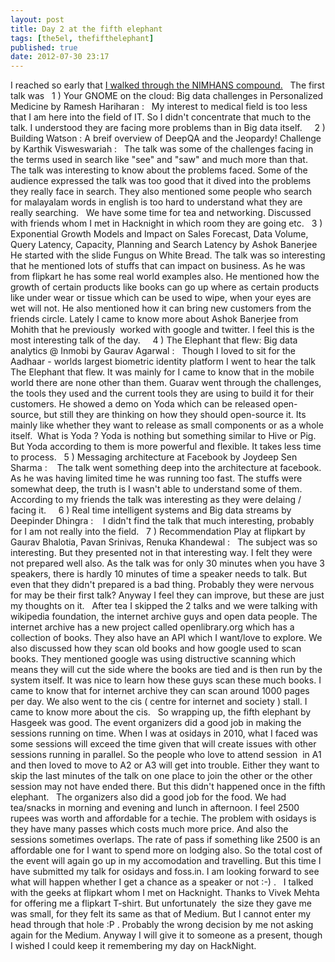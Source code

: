 ```yaml
---
layout: post
title: Day 2 at the fifth elephant
tags: [the5el, thefifthelephant]
published: true
date: 2012-07-30 23:17
---
```

I reached so early that [I walked through the NIMHANS compound.](http://www.acodersdream.com/2012/07/walking-through-nimhans.html)   The first talk was   1 ) Your GNOME on the cloud: Big data challenges in Personalized Medicine by Ramesh Hariharan :   My interest to medical field is too less that I am here into the field of IT. So I didn't concentrate that much to the talk. I understood they are facing more problems than in Big data itself.     2 ) Building Watson : A breif overview of DeepQA and the Jeopardy! Challenge by Karthik Visweswariah :   The talk was some of the challenges facing in the terms used in search like "see" and "saw" and much more than that. The talk was interesting to know about the problems faced. Some of the audience expressed the talk was too good that it dived into the problems they really face in search. They also mentioned some people who search for malayalam words in english is too hard to understand what they are really searching.   We have some time for tea and networking. Discussed with friends whom I met in Hacknight in which room they are going etc.   3 ) Exponential Growth Models and Impact on Sales Forecast, Data Volume, Query Latency, Capacity, Planning and Search Latency by Ashok Banerjee   He started with the slide Fungus on White Bread. The talk was so interesting that he mentioned lots of stuffs that can impact on business. As he was from flipkart he has some real world examples also. He mentioned how the growth of certain products like books can go up where as certain products like under wear or tissue which can be used to wipe, when your eyes are wet will not. He also mentioned how it can bring new customers from the friends circle. Lately I came to know more about Ashok Banerjee from Mohith that he previously  worked with google and twitter. I feel this is the most interesting talk of the day.     4 ) The Elephant that flew: Big data analytics @ Inmobi by Gaurav Agarwal :   Though I loved to sit for the Aadhaar - worlds largest biometric identity platform I went to hear the talk The Elephant that flew. It was mainly for I came to know that in the mobile world there are none other than them. Guarav went through the challenges, the tools they used and the current tools they are using to build it for their customers. He showed a demo on Yoda which can be released open-source, but still they are thinking on how they should open-source it. Its mainly like whether they want to release as small components or as a whole itself.  What is Yoda ? Yoda is nothing but something similar to Hive or Pig. But Yoda according to them is more powerful and flexible. It takes less time to process.   5 ) Messaging architecture at Facebook by Joydeep Sen Sharma :    The talk went something deep into the architecture at facebook. As he was having limited time he was running too fast. The stuffs were somewhat deep, the truth is I wasn't able to understand some of them. According to my friends the talk was interesting as they were delaing / facing it.     6 ) Real time intelligent systems and Big data streams by Deepinder Dhingra :    I didn't find the talk that much interesting, probably for I am not really into the field.   7 ) Recommendation Play at flipkart by Gaurav Bhalotia, Pavan Srinivas, Renuka Khandewal :   The subject was so interesting. But they presented not in that interesting way. I felt they were not prepared well also. As the talk was for only 30 minutes when you have 3 speakers, there is hardly 10 minutes of time a speaker needs to talk. But even that they didn't prepared is a bad thing. Probably they were nervous for may be their first talk? Anyway I feel they can improve, but these are just my thoughts on it.   After tea I skipped the 2 talks and we were talking with wikipedia foundation, the internet archive guys and open data people. The internet archive has a new project called openlibrary.org which has a collection of books. They also have an API which I want/love to explore. We also discussed how they scan old books and how google used to scan books. They mentioned google was using distructive scanning which means they will cut the side where the books are tied and is then run by the system itself. It was nice to learn how these guys scan these much books. I came to know that for internet archive they can scan around 1000 pages per day. We also went to the cis ( centre for internet and society ) stall. I came to know more about the cis.   So wrapping up, the fifth elephant by Hasgeek was good. The event organizers did a good job in making the sessions running on time. When I was at osidays in 2010, what I faced was some sessions will exceed the time given that will create issues with other sessions running in parallel. So the people who love to attend session  in A1 and then loved to move to A2 or A3 will get into trouble. Either they want to skip the last minutes of the talk on one place to join the other or the other session may not have ended there. But this didn't happened once in the fifth elephant.   The organizers also did a good job for the food. We had tea/snacks in morning and evening and lunch in afternoon. I feel 2500 rupees was worth and affordable for a techie. The problem with osidays is they have many passes which costs much more price. And also the sessions sometimes overlaps. The rate of pass if something like 2500 is an affordable one for I want to spend more on lodging also. So the total cost of the event will again go up in my accomodation and travelling. But this time I have submitted my talk for osidays and foss.in. I am looking forward to see what will happen whether I get a chance as a speaker or not :-) .   I talked with the geeks at flipkart whom I met on Hacknight. Thanks to Vivek Mehta for offering me a flipkart T-shirt. But unfortunately  the size they gave me was small, for they felt its same as that of Medium. But I cannot enter my head through that hole :P . Probably the wrong decision by me not asking again for the Medium. Anyway I will give it to someone as a present, though I wished I could keep it remembering my day on HackNight.  
